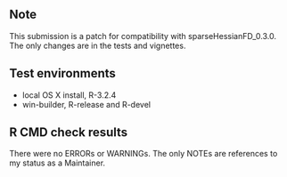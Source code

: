 ## Note
This submission is a patch for compatibility with
sparseHessianFD_0.3.0. The only changes are in the tests and vignettes.

## Test environments
* local OS X install, R-3.2.4
* win-builder, R-release and R-devel

## R CMD check results
There were no ERRORs or WARNINGs.   The only NOTEs are references to
my status as a Maintainer.
